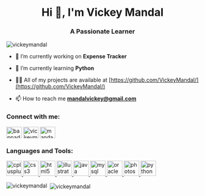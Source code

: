 <h1 align="center">Hi 👋, I'm Vickey Mandal</h1>
<h3 align="center">A Passionate Learner</h3>

<p align="left"> <img src="https://komarev.com/ghpvc/?username=vickeymandal&label=Profile%20views&color=0e75b6&style=flat" alt="vickeymandal" /> </p>

- 🔭 I’m currently working on **Expense Tracker**

- 🌱 I’m currently learning **Python**

- 👨‍💻 All of my projects are available at [https://github.com/VickeyMandal/](https://github.com/VickeyMandal/)

- 📫 How to reach me **mandalvickey@gmail.com**

<h3 align="left">Connect with me:</h3>
<p align="left">
<a href="https://linkedin.com/in/bappaditya mandal" target="blank"><img align="center" src="https://cdn.jsdelivr.net/npm/simple-icons@3.0.1/icons/linkedin.svg" alt="bappaditya mandal" height="30" width="40" /></a>
<a href="https://instagram.com/vickeymandal" target="blank"><img align="center" src="https://cdn.jsdelivr.net/npm/simple-icons@3.0.1/icons/instagram.svg" alt="vickeymandal" height="30" width="40" /></a>
<a href="https://www.hackerrank.com/mandalvickey" target="blank"><img align="center" src="https://cdn.jsdelivr.net/npm/simple-icons@3.0.1/icons/hackerrank.svg" alt="mandalvickey" height="30" width="40" /></a>
</p>

<h3 align="left">Languages and Tools:</h3>
<p align="left"> <a href="https://www.w3schools.com/cpp/" target="_blank"> <img src="https://devicons.github.io/devicon/devicon.git/icons/cplusplus/cplusplus-original.svg" alt="cplusplus" width="40" height="40"/> </a> <a href="https://www.w3schools.com/css/" target="_blank"> <img src="https://devicons.github.io/devicon/devicon.git/icons/css3/css3-original-wordmark.svg" alt="css3" width="40" height="40"/> </a> <a href="https://www.w3.org/html/" target="_blank"> <img src="https://devicons.github.io/devicon/devicon.git/icons/html5/html5-original-wordmark.svg" alt="html5" width="40" height="40"/> </a> <a href="https://www.adobe.com/in/products/illustrator.html" target="_blank"> <img src="https://www.vectorlogo.zone/logos/adobe_illustrator/adobe_illustrator-icon.svg" alt="illustrator" width="40" height="40"/> </a> <a href="https://www.java.com" target="_blank"> <img src="https://devicons.github.io/devicon/devicon.git/icons/java/java-original-wordmark.svg" alt="java" width="40" height="40"/> </a> <a href="https://www.mysql.com/" target="_blank"> <img src="https://devicons.github.io/devicon/devicon.git/icons/mysql/mysql-original-wordmark.svg" alt="mysql" width="40" height="40"/> </a> <a href="https://www.oracle.com/" target="_blank"> <img src="https://devicons.github.io/devicon/devicon.git/icons/oracle/oracle-original.svg" alt="oracle" width="40" height="40"/> </a> <a href="https://www.photoshop.com/en" target="_blank"> <img src="https://devicons.github.io/devicon/devicon.git/icons/photoshop/photoshop-plain.svg" alt="photoshop" width="40" height="40"/> </a> <a href="https://www.python.org" target="_blank"> <img src="https://devicons.github.io/devicon/devicon.git/icons/python/python-original.svg" alt="python" width="40" height="40"/> </a> </p>

<p><img align="left" src="https://github-readme-stats.vercel.app/api/top-langs?username=vickeymandal&show_icons=true&locale=en&layout=compact" alt="vickeymandal" /></p>

<p>&nbsp;<img align="center" src="https://github-readme-stats.vercel.app/api?username=vickeymandal&show_icons=true&locale=en" alt="vickeymandal" /></p>
